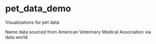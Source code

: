 # pet_data_demo
Visualizations for pet data

Name data sourced from American Veterinary Medical Association via data.world.



